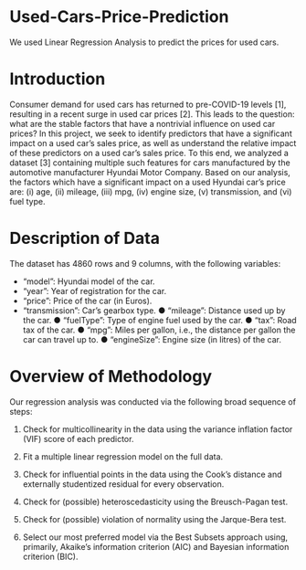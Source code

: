 # Used-Cars-Price-Prediction
We used Linear Regression Analysis to predict the prices for used cars.

# Introduction
Consumer demand for used cars has returned to pre-COVID-19 levels [1], resulting in a recent surge in used car prices [2]. This leads to the question: what are the stable factors that have a nontrivial influence on used car prices? In this project, we seek to identify predictors that have a significant impact on a used car’s sales price, as well as understand the relative impact of these predictors on a used car’s sales price.
To this end, we analyzed a dataset [3] containing multiple such features for cars manufactured by the automotive manufacturer Hyundai Motor Company. Based on our analysis, the factors which have a significant impact on a used Hyundai car’s price are: (i) age, (ii) mileage, (iii) mpg, (iv) engine size, (v) transmission, and (vi) fuel type.

# Description of Data
The dataset has 4860 rows and 9 columns, with the following variables:
  - “model”: Hyundai model of the car.
  - “year”: Year of registration for the car.
  - “price”: Price of the car (in Euros).
  - “transmission”: Car’s gearbox type.
● “mileage”: Distance used up by the car.
● “fuelType”: Type of engine fuel used by the car.
● “tax”: Road tax of the car.
● “mpg”: Miles per gallon, i.e., the distance per gallon the car can travel up to.
● “engineSize”: Engine size (in litres) of the car.

# Overview of Methodology
Our regression analysis was conducted via the following broad sequence of steps:
1. Check for multicollinearity in the data using the variance inflation factor (VIF) score of each predictor.
2. Fit a multiple linear regression model on the full data.
 
3. Check for influential points in the data using the Cook’s distance and externally studentized residual for every observation.
4. Check for (possible) heteroscedasticity using the Breusch-Pagan test.
5. Check for (possible) violation of normality using the Jarque-Bera test.
6. Select our most preferred model via the Best Subsets approach using, primarily, Akaike’s
information criterion (AIC) and Bayesian information criterion (BIC).

